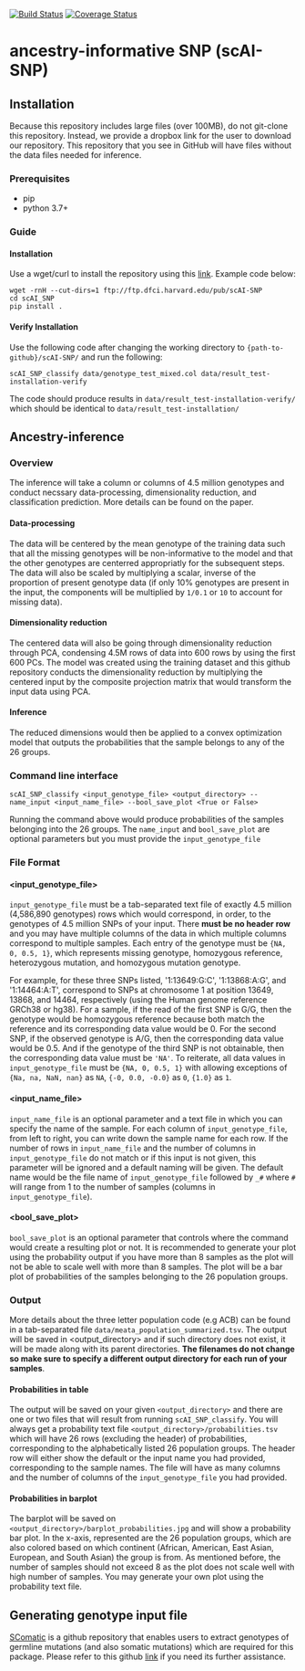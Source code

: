 [![Build Status](https://travis-ci.com/hongdavid94/ancestry.svg?branch=main)](https://travis-ci.com/hongdavid94/ancestry)
[![Coverage Status](https://coveralls.io/repos/github/hongdavid94/ancestry/badge.svg?branch=main)](https://coveralls.io/github/hongdavid94/ancestry?branch=main)

# ancestry-informative SNP (scAI-SNP)

## Installation

Because this repository includes large files (over 100MB), do not git-clone this repository. Instead, we provide a dropbox link for the user to download our repository. This repository that you see in GitHub will have files without the data files needed for inference.

### Prerequisites 
- pip
- python 3.7+

### Guide
#### Installation
Use a wget/curl to install the repository using this [link](ftp://ftp.dfci.harvard.edu/pub/scAI-SNP). Example code below:

```{bash}
wget -rnH --cut-dirs=1 ftp://ftp.dfci.harvard.edu/pub/scAI-SNP
cd scAI_SNP
pip install .
```
#### Verify Installation
Use the following code after changing the working directory to `{path-to-github}/scAI-SNP/` and run the following:
```{bash}
scAI_SNP_classify data/genotype_test_mixed.col data/result_test-installation-verify
```

The code should produce results in `data/result_test-installation-verify/` which should be identical to `data/result_test-installation/`

## Ancestry-inference
### Overview
The inference will take a column or columns of 4.5 million genotypes and conduct necssary data-processing, dimensionality reduction, and classification prediction. More details can be found on the paper.

#### Data-processing
The data will be centered by the mean genotype of the training data such that all the missing genotypes will be non-informative to the model and that the other genotypes are centerred appropriatly for the subsequent steps. The data will also be scaled by multiplying a scalar, inverse of the proportion of present genotype data (if only 10% genotypes are present in the input, the components will be multiplied by `1/0.1` or `10` to account for missing data). 

#### Dimensionality reduction
The centered data will also be going through dimensionality reduction through PCA, condensing 4.5M rows of data into 600 rows by using the first 600 PCs. The model was created using the training dataset and this github repository conducts the dimensionality reduction by multiplying the centered input by the composite projection matrix that would transform the input data using PCA.

#### Inference
The reduced dimensions would then be applied to a convex optimization model that outputs the probabilities that the sample belongs to any of the 26 groups.

### Command line interface
```{bash}
scAI_SNP_classify <input_genotype_file> <output_directory> --name_input <input_name_file> --bool_save_plot <True or False>
```
Running the command above would produce probabilities of the samples belonging into the 26 groups. The `name_input` and `bool_save_plot` are optional parameters but you must provide the `input_genotype_file`

### File Format
#### <input_genotype_file>
`input_genotype_file` must be a tab-separated text file of exactly 4.5 million (4,586,890 genotypes) rows which would correspond, in order, to the genotypes of 4.5 million SNPs of your input. There **must be no header row** and you may have multiple columns of the data in which multiple columns correspond to multiple samples. Each entry of the genotype must be `{NA, 0, 0.5, 1}`, which represents missing genotype, homozygous reference, heterozygous mutation, and homozygous mutation genotype. 

For example, for these three SNPs listed, '1:13649:G:C', '1:13868:A:G', and '1:14464:A:T', correspond to SNPs at chromosome 1 at position 13649, 13868, and 14464, respectively (using the Human genome reference GRCh38 or hg38). For a sample, if the read of the first SNP is G/G, then the genotype would be homozygous reference because both match the reference and its corresponding data value would be 0. For the second SNP, if the observed genotype is A/G, then the corresponding data value would be 0.5. And if the genotype of the third SNP is not obtainable, then the corresponding data value must be `'NA'`. To reiterate, all data values in `input_genotype_file` must be `{NA, 0, 0.5, 1}` with allowing exceptions of `{Na, na, NaN, nan}` as `NA`, `{-0, 0.0, -0.0}` as `0`, `{1.0}` as `1`.

#### <input_name_file>
`input_name_file` is an optional parameter and a text file in which you can specify the name of the sample. For each column of `input_genotype_file`, from left to right, you can write down the sample name for each row. If the number of rows in `input_name_file` and the number of columns in `input_genotype_file` do not match or if this input is not given, this parameter will be ignored and a default naming will be given. The default name would be the file name of `input_genotype_file` followed by `_#` where `#` will range from 1 to the number of samples (columns in `input_genotype_file`).

#### <bool_save_plot>
`bool_save_plot` is an optional parameter that controls where the command would create a resulting plot or not. It is recommended to generate your plot using the probability output if you have more than 8 samples as the plot will not be able to scale well with more than 8 samples. The plot will be a bar plot of probabilities of the samples belonging to the 26 population groups.

### Output
More details about the three letter population code (e.g ACB) can be found in a tab-separated file `data/meata_population_summarized.tsv`. The output will be saved in <output_directory> and if such directory does not exist, it will be made along with its parent directories. **The filenames do not change so make sure to specify a different output directory for each run of your samples**.

#### Probabilities in table
The output will be saved on your given `<output_directory>` and there are one or two files that will result from running `scAI_SNP_classify`. You will always get a probability text file `<output_directory>/probabilities.tsv` which will have 26 rows (excluding the header) of probabilities, corresponding to the alphabetically listed 26 population groups. The header row will either show the default or the input name you had provided, corresponding to the sample names. The file will have as many columns and the number of columns of the `input_genotype_file` you had provided.

#### Probabilities in barplot
The barplot will be saved on `<output_directory>/barplot_probabilities.jpg` and will show a probability bar plot. In the x-axis, represented are the 26 population groups, which are also colored based on which continent (African, American, East Asian, European, and South Asian) the group is from. As mentioned before, the number of samples should not exceed 8 as the plot does not scale well with high number of samples. You may generate your own plot using the probability text file.

## Generating genotype input file

[SComatic](https://github.com/cortes-ciriano-lab/SComatic) is a github repository that enables users to extract genotypes of germline mutations (and also somatic mutations) which are required for this package. Please refer to this github [link](https://github.com/cortes-ciriano-lab/SComatic/blob/main/docs/OtherFunctionalities.md#computing-germline-genotypes-for-known-variants-in-single-cell-datasets) if you need its further assistance.


